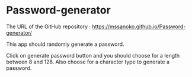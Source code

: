 # Password-generator

The URL of the GitHub repository : https://mssanoko.github.io/Password-generator/

This app should randomly generate a password.

Click on generate password button and you should choose for a length between 8 and 128.
Also choose for a character type to generate a password.


